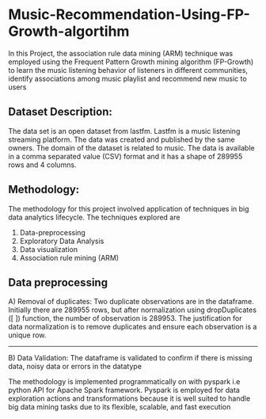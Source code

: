# Music-Recommendation-Using-FP-Growth-algortihm
In this Project, the association rule data mining (ARM) technique was employed using the Frequent Pattern Growth mining algorithm (FP-Growth) to learn the music listening behavior of listeners in different communities, identify associations among music playlist and recommend new music to users

Dataset Description: 
---------------------
The data set is an open dataset from lastfm. Lastfm is a music listening streaming platform. The data was created and published by the same owners. The domain of the dataset is related to music. The data is available in a comma separated value (CSV) format and it has a shape of 289955 rows and 4 columns.

Methodology: 
-------------
The methodology for this project involved application of techniques in big data analytics lifecycle.  The techniques explored are 
1. Data-preprocessing 
2. Exploratory Data Analysis
3. Data visualization
4. Association rule mining (ARM)

Data preprocessing
--------------------
A) Removal of duplicates: Two duplicate observations are in the dataframe. Initially there are 289955 rows, but after normalization using dropDuplicates ([ ]) function, the number of observation is 289953. The justification for data normalization is to remove duplicates and ensure each observation is a unique row.
___
B) Data Validation: The dataframe is validated to confirm if there is missing data, noisy data or errors in the datatype


The methodology is implemented programmatically on with pyspark i.e python API for Apache Spark framework. Pyspark is employed for data exploration actions and transformations because it is well suited to handle big data mining tasks due to its flexible, scalable, and fast execution
